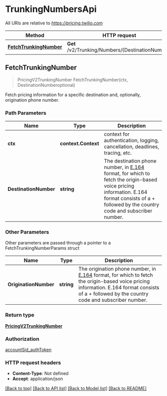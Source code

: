 # TrunkingNumbersApi

All URIs are relative to *https://pricing.twilio.com*

Method | HTTP request | Description
------------- | ------------- | -------------
[**FetchTrunkingNumber**](TrunkingNumbersApi.md#FetchTrunkingNumber) | **Get** /v2/Trunking/Numbers/{DestinationNumber} | 



## FetchTrunkingNumber

> PricingV2TrunkingNumber FetchTrunkingNumber(ctx, DestinationNumberoptional)



Fetch pricing information for a specific destination and, optionally, origination phone number.

### Path Parameters


Name | Type | Description
------------- | ------------- | -------------
**ctx** | **context.Context** | context for authentication, logging, cancellation, deadlines, tracing, etc.
**DestinationNumber** | **string** | The destination phone number, in [E.164](https://www.twilio.com/docs/glossary/what-e164) format, for which to fetch the origin-based voice pricing information. E.164 format consists of a + followed by the country code and subscriber number.

### Other Parameters

Other parameters are passed through a pointer to a FetchTrunkingNumberParams struct


Name | Type | Description
------------- | ------------- | -------------
**OriginationNumber** | **string** | The origination phone number, in [E.164](https://www.twilio.com/docs/glossary/what-e164) format, for which to fetch the origin-based voice pricing information. E.164 format consists of a + followed by the country code and subscriber number.

### Return type

[**PricingV2TrunkingNumber**](PricingV2TrunkingNumber.md)

### Authorization

[accountSid_authToken](../README.md#accountSid_authToken)

### HTTP request headers

- **Content-Type**: Not defined
- **Accept**: application/json

[[Back to top]](#) [[Back to API list]](../README.md#documentation-for-api-endpoints)
[[Back to Model list]](../README.md#documentation-for-models)
[[Back to README]](../README.md)

